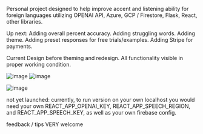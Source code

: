 Personal project designed to help improve accent and listening ability for foreign languages utilizing OPENAI API, Azure, GCP / Firestore, Flask, React, other libraries.

Up next: Adding overall percent accuracy. Adding struggling words. Adding theme. Adding preset responses for free trials/examples. Adding Stripe for payments.

Current Design before theming and redesign. All functionality visible in proper working condition.

![image](https://github.com/shanemion/MimicSpeech/assets/110140524/42e2be11-f351-4b0b-8b29-bccea8a16ed4)
![image](https://github.com/shanemion/MimicSpeech/assets/110140524/3aaa5d40-17df-454b-a897-269cbb5a110b)

![image](https://github.com/shanemion/MimicSpeech/assets/110140524/a1d9d0c0-1422-4b6b-af15-a98625f6ab73)


not yet launched: currently, to run version on your own localhost you would need your own REACT_APP_OPENAI_KEY, REACT_APP_SPEECH_REGION, and REACT_APP_SPEECH_KEY, as well as your own firebase config.

feedback / tips VERY welcome
